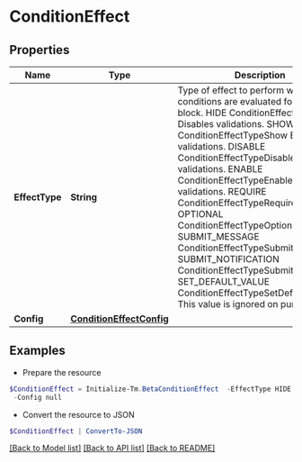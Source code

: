 # ConditionEffect
## Properties

Name | Type | Description | Notes
------------ | ------------- | ------------- | -------------
**EffectType** | **String** | Type of effect to perform when the conditions are evaluated for this logic block. HIDE ConditionEffectTypeHide  Disables validations. SHOW ConditionEffectTypeShow  Enables validations. DISABLE ConditionEffectTypeDisable  Disables validations. ENABLE ConditionEffectTypeEnable  Enables validations. REQUIRE ConditionEffectTypeRequire OPTIONAL ConditionEffectTypeOptional SUBMIT_MESSAGE ConditionEffectTypeSubmitMessage SUBMIT_NOTIFICATION ConditionEffectTypeSubmitNotification SET_DEFAULT_VALUE ConditionEffectTypeSetDefaultValue  This value is ignored on purpose. | [optional] 
**Config** | [**ConditionEffectConfig**](ConditionEffectConfig.md) |  | [optional] 

## Examples

- Prepare the resource
```powershell
$ConditionEffect = Initialize-Tm.BetaConditionEffect  -EffectType HIDE `
 -Config null
```

- Convert the resource to JSON
```powershell
$ConditionEffect | ConvertTo-JSON
```

[[Back to Model list]](../README.md#documentation-for-models) [[Back to API list]](../README.md#documentation-for-api-endpoints) [[Back to README]](../README.md)

